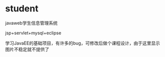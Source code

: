 # student
javaweb学生信息管理系统
  
  jsp+servlet+mysql+eclipse
  
  学习JavaEE的基础项目，有许多的bug，可修改后做个课程设计，由于这里显示图片不稳定就不提供了
